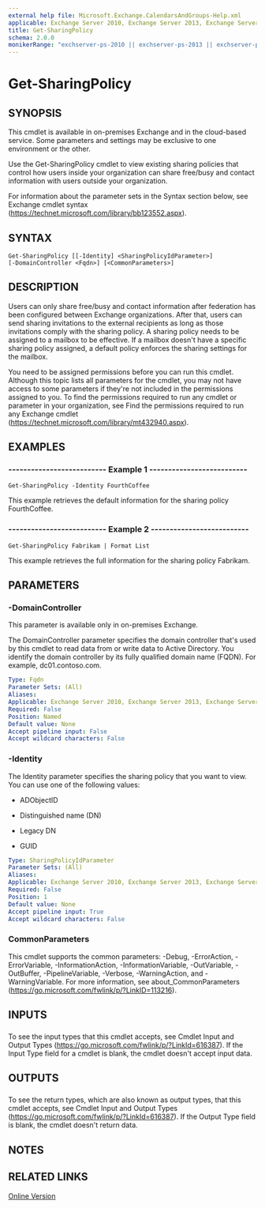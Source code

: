 ```yaml
---
external help file: Microsoft.Exchange.CalendarsAndGroups-Help.xml
applicable: Exchange Server 2010, Exchange Server 2013, Exchange Server 2016, Exchange Server 2019, Exchange Online
title: Get-SharingPolicy
schema: 2.0.0
monikerRange: "exchserver-ps-2010 || exchserver-ps-2013 || exchserver-ps-2016 || exchserver-ps-2019 || exchonline-ps"
---
```


# Get-SharingPolicy

## SYNOPSIS
This cmdlet is available in on-premises Exchange and in the cloud-based service. Some parameters and settings may be exclusive to one environment or the other.

Use the Get-SharingPolicy cmdlet to view existing sharing policies that control how users inside your organization can share free/busy and contact information with users outside your organization.

For information about the parameter sets in the Syntax section below, see Exchange cmdlet syntax (https://technet.microsoft.com/library/bb123552.aspx).

## SYNTAX

```
Get-SharingPolicy [[-Identity] <SharingPolicyIdParameter>] 
[-DomainController <Fqdn>] [<CommonParameters>]
```

## DESCRIPTION
Users can only share free/busy and contact information after federation has been configured between Exchange organizations. After that, users can send sharing invitations to the external recipients as long as those invitations comply with the sharing policy. A sharing policy needs to be assigned to a mailbox to be effective. If a mailbox doesn't have a specific sharing policy assigned, a default policy enforces the sharing settings for the mailbox.

You need to be assigned permissions before you can run this cmdlet. Although this topic lists all parameters for the cmdlet, you may not have access to some parameters if they're not included in the permissions assigned to you. To find the permissions required to run any cmdlet or parameter in your organization, see Find the permissions required to run any Exchange cmdlet (https://technet.microsoft.com/library/mt432940.aspx).

## EXAMPLES

### -------------------------- Example 1 --------------------------
```
Get-SharingPolicy -Identity FourthCoffee
```

This example retrieves the default information for the sharing policy FourthCoffee.

### -------------------------- Example 2 --------------------------
```
Get-SharingPolicy Fabrikam | Format List
```

This example retrieves the full information for the sharing policy Fabrikam.

## PARAMETERS

### -DomainController
This parameter is available only in on-premises Exchange.

The DomainController parameter specifies the domain controller that's used by this cmdlet to read data from or write data to Active Directory. You identify the domain controller by its fully qualified domain name (FQDN). For example, dc01.contoso.com.

```yaml
Type: Fqdn
Parameter Sets: (All)
Aliases:
Applicable: Exchange Server 2010, Exchange Server 2013, Exchange Server 2016
Required: False
Position: Named
Default value: None
Accept pipeline input: False
Accept wildcard characters: False
```

### -Identity
The Identity parameter specifies the sharing policy that you want to view. You can use one of the following values:

- ADObjectID

- Distinguished name (DN)

- Legacy DN

- GUID

```yaml
Type: SharingPolicyIdParameter
Parameter Sets: (All)
Aliases:
Applicable: Exchange Server 2010, Exchange Server 2013, Exchange Server 2016, Exchange Online
Required: False
Position: 1
Default value: None
Accept pipeline input: True
Accept wildcard characters: False
```

### CommonParameters
This cmdlet supports the common parameters: -Debug, -ErrorAction, -ErrorVariable, -InformationAction, -InformationVariable, -OutVariable, -OutBuffer, -PipelineVariable, -Verbose, -WarningAction, and -WarningVariable. For more information, see about_CommonParameters (https://go.microsoft.com/fwlink/p/?LinkID=113216).

## INPUTS

###  
To see the input types that this cmdlet accepts, see Cmdlet Input and Output Types (https://go.microsoft.com/fwlink/p/?LinkId=616387). If the Input Type field for a cmdlet is blank, the cmdlet doesn't accept input data.

## OUTPUTS

###  
To see the return types, which are also known as output types, that this cmdlet accepts, see Cmdlet Input and Output Types (https://go.microsoft.com/fwlink/p/?LinkId=616387). If the Output Type field is blank, the cmdlet doesn't return data.

## NOTES

## RELATED LINKS

[Online Version](https://technet.microsoft.com/library/0ad91f5b-aaf4-4df0-90a1-a00ac83546ac.aspx)
